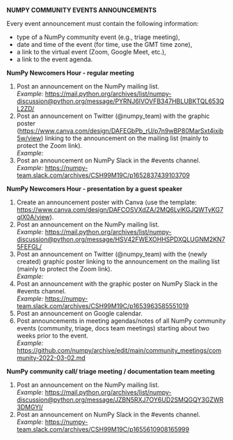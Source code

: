 **NUMPY COMMUNITY EVENTS ANNOUNCEMENTS**

Every event announcement must contain the following information:
- type of a NumPy community event (e.g., triage meeting),
- date and time of the event (for time, use the GMT time zone),
- a link to the virtual event (Zoom, Google Meet, etc.),
- a link to the event agenda.

**NumPy Newcomers Hour - regular meeting**

1. Post an announcement on the NumPy mailing list.</br>
*Example:* https://mail.python.org/archives/list/numpy-discussion@python.org/message/PYRNJ6IVOVFB347HBLUBKTQL653QL2ZD/
2. Post an announcement on Twitter (@numpy_team) with the graphic poster
(https://www.canva.com/design/DAFEGbPb_rU/p7n9wBP80MarSxt4jxib5w/view) linking to the announcement 
on the mailing list (mainly to protect the Zoom link).</br> 
*Example:*
3. Post an announcement on NumPy Slack in the #events channel.</br> 
*Example:* https://numpy-team.slack.com/archives/CSH99M19C/p1652837439103709


**NumPy Newcomers Hour - presentation by a guest speaker**

1. Create an announcement poster with Canva (use the template: https://www.canva.com/design/DAFCOSVXdZA/2MQ6LylKGJQWTyKG7qlX0A/view).
2. Post an announcement on the NumPy mailing list.</br> 
*Example:* https://mail.python.org/archives/list/numpy-discussion@python.org/message/HSV42FWEXOHHSPDXQLUGNM2KN75FEFGL/
3. Post an announcement on Twitter (@numpy_team) with the (newly created) graphic poster linking to the announcement 
on the mailing list (mainly to protect the Zoom link).</br> 
*Example:*
4. Post an announcement with the graphic poster on NumPy Slack in the #events channel.</br> 
*Example:* https://numpy-team.slack.com/archives/CSH99M19C/p1653963585551019
5. Post an announcement on Google calendar.
6. Post announcements in meeting agendas/notes of all NumPy community events (community, triage, 
docs team meetings) starting about two weeks prior to the event.</br> 
*Example:* https://github.com/numpy/archive/edit/main/community_meetings/community-2022-03-02.md


**NumPy community call/ triage meeting / documentation team meeting**

1. Post an announcement on the NumPy mailing list.</br> 
*Example:* https://mail.python.org/archives/list/numpy-discussion@python.org/message/JZBN5RXJ7OY6UD2SMQGQY3GZWR3DMGYI/
2. Post an announcement on NumPy Slack in the #events channel.</br>
*Example:* https://numpy-team.slack.com/archives/CSH99M19C/p1655610908165999
